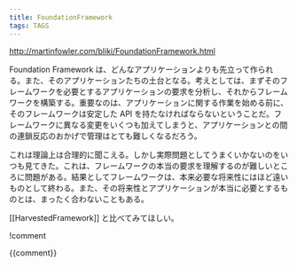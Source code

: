 ```yaml
---
title: FoundationFramework
tags: TAGS
---
```


http://martinfowler.com/bliki/FoundationFramework.html

Foundation Framework は、どんなアプリケーションよりも先立って作られる。また、そのアプリケーションたちの土台となる。考えとしては、まずそのフレームワークを必要とするアプリケーションの要求を分析し、それからフレームワークを構築する。重要なのは、アプリケーションに関する作業を始める前に、そのフレームワークは安定した API を持たなければならないということだ。フレームワークに異なる変更をいくつも加えてしまうと、アプリケーションとの間の連鎖反応のおかげで管理はとても難しくなるだろう。

これは理論上は合理的に聞こえる。しかし実際問題としてうまくいかないのをいつも見てきた。これは、フレームワークの本当の要求を理解するのが難しいところに問題がある。結果としてフレームワークは、本来必要な将来性にはほど遠いものとして終わる。また、その将来性とアプリケーションが本当に必要とするものとは、まったく合わないこともある。

[[HarvestedFramework]] と比べてみてほしい。

!comment

{{comment}}
